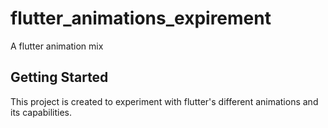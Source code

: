 # flutter_animations_expirement

A flutter animation mix

## Getting Started

This project is created to experiment with flutter's different animations and its capabilities.
